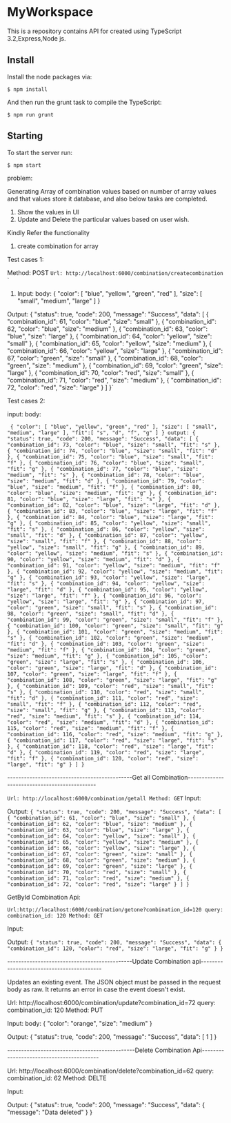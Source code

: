 # MyWorkspace

This is a repository contains API for created using TypeScript 3.2,Express,Node js.

## Install

Install the node packages via:

`$ npm install`

And then run the grunt task to compile the TypeScript:

`$ npm run grunt`

## Starting

To start the server run:

`$ npm start`


problem:

Generating Array of combination values based on number of array values and that values store it database, and also below tasks are completed.

1. Show the values in UI
2. Update and Delete the particular values based on user wish.

Kindly Refer the functionality

1. create combination for array

Test cases 1:

Method: POST
`Url: http://localhost:6000/combination/createcombination`
`
1. Input:
body:
{
    "color": [
        "blue",
        "yellow",
        "green",
        "red"
    ],
    "size": [
        "small",
        "medium",
        "large"
    ]
}

Output:
    {
    "status": true,
    "code": 200,
    "message": "Success",
    "data": [
        {
            "combination_id": 61,
            "color": "blue",
            "size": "small"
        },
        {
            "combination_id": 62,
            "color": "blue",
            "size": "medium"
        },
        {
            "combination_id": 63,
            "color": "blue",
            "size": "large"
        },
        {
            "combination_id": 64,
            "color": "yellow",
            "size": "small"
        },
        {
            "combination_id": 65,
            "color": "yellow",
            "size": "medium"
        },
        {
            "combination_id": 66,
            "color": "yellow",
            "size": "large"
        },
        {
            "combination_id": 67,
            "color": "green",
            "size": "small"
        },
        {
            "combination_id": 68,
            "color": "green",
            "size": "medium"
        },
        {
            "combination_id": 69,
            "color": "green",
            "size": "large"
        },
        {
            "combination_id": 70,
            "color": "red",
            "size": "small"
        },
        {
            "combination_id": 71,
            "color": "red",
            "size": "medium"
        },
        {
            "combination_id": 72,
            "color": "red",
            "size": "large"
        }
    ]
}`

Test cases 2:

input:
body:

   ` {
    "color": [
        "blue",
        "yellow",
        "green",
        "red"
    ],
    "size": [
        "small",
        "medium",
        "large"
    ],
    "fit":[
         "s",
        "d",
        "f",
        "g"
    ]
}
  output:
    {
    "status": true,
    "code": 200,
    "message": "Success",
    "data": [
        {
            "combination_id": 73,
            "color": "blue",
            "size": "small",
            "fit": "s"
        },
        {
            "combination_id": 74,
            "color": "blue",
            "size": "small",
            "fit": "d"
        },
        {
            "combination_id": 75,
            "color": "blue",
            "size": "small",
            "fit": "f"
        },
        {
            "combination_id": 76,
            "color": "blue",
            "size": "small",
            "fit": "g"
        },
        {
            "combination_id": 77,
            "color": "blue",
            "size": "medium",
            "fit": "s"
        },
        {
            "combination_id": 78,
            "color": "blue",
            "size": "medium",
            "fit": "d"
        },
        {
            "combination_id": 79,
            "color": "blue",
            "size": "medium",
            "fit": "f"
        },
        {
            "combination_id": 80,
            "color": "blue",
            "size": "medium",
            "fit": "g"
        },
        {
            "combination_id": 81,
            "color": "blue",
            "size": "large",
            "fit": "s"
        },
        {
            "combination_id": 82,
            "color": "blue",
            "size": "large",
            "fit": "d"
        },
        {
            "combination_id": 83,
            "color": "blue",
            "size": "large",
            "fit": "f"
        },
        {
            "combination_id": 84,
            "color": "blue",
            "size": "large",
            "fit": "g"
        },
        {
            "combination_id": 85,
            "color": "yellow",
            "size": "small",
            "fit": "s"
        },
        {
            "combination_id": 86,
            "color": "yellow",
            "size": "small",
            "fit": "d"
        },
        {
            "combination_id": 87,
            "color": "yellow",
            "size": "small",
            "fit": "f"
        },
        {
            "combination_id": 88,
            "color": "yellow",
            "size": "small",
            "fit": "g"
        },
        {
            "combination_id": 89,
            "color": "yellow",
            "size": "medium",
            "fit": "s"
        },
        {
            "combination_id": 90,
            "color": "yellow",
            "size": "medium",
            "fit": "d"
        },
        {
            "combination_id": 91,
            "color": "yellow",
            "size": "medium",
            "fit": "f"
        },
        {
            "combination_id": 92,
            "color": "yellow",
            "size": "medium",
            "fit": "g"
        },
        {
            "combination_id": 93,
            "color": "yellow",
            "size": "large",
            "fit": "s"
        },
        {
            "combination_id": 94,
            "color": "yellow",
            "size": "large",
            "fit": "d"
        },
        {
            "combination_id": 95,
            "color": "yellow",
            "size": "large",
            "fit": "f"
        },
        {
            "combination_id": 96,
            "color": "yellow",
            "size": "large",
            "fit": "g"
        },
        {
            "combination_id": 97,
            "color": "green",
            "size": "small",
            "fit": "s"
        },
        {
            "combination_id": 98,
            "color": "green",
            "size": "small",
            "fit": "d"
        },
        {
            "combination_id": 99,
            "color": "green",
            "size": "small",
            "fit": "f"
        },
        {
            "combination_id": 100,
            "color": "green",
            "size": "small",
            "fit": "g"
        },
        {
            "combination_id": 101,
            "color": "green",
            "size": "medium",
            "fit": "s"
        },
        {
            "combination_id": 102,
            "color": "green",
            "size": "medium",
            "fit": "d"
        },
        {
            "combination_id": 103,
            "color": "green",
            "size": "medium",
            "fit": "f"
        },
        {
            "combination_id": 104,
            "color": "green",
            "size": "medium",
            "fit": "g"
        },
        {
            "combination_id": 105,
            "color": "green",
            "size": "large",
            "fit": "s"
        },
        {
            "combination_id": 106,
            "color": "green",
            "size": "large",
            "fit": "d"
        },
        {
            "combination_id": 107,
            "color": "green",
            "size": "large",
            "fit": "f"
        },
        {
            "combination_id": 108,
            "color": "green",
            "size": "large",
            "fit": "g"
        },
        {
            "combination_id": 109,
            "color": "red",
            "size": "small",
            "fit": "s"
        },
        {
            "combination_id": 110,
            "color": "red",
            "size": "small",
            "fit": "d"
        },
        {
            "combination_id": 111,
            "color": "red",
            "size": "small",
            "fit": "f"
        },
        {
            "combination_id": 112,
            "color": "red",
            "size": "small",
            "fit": "g"
        },
        {
            "combination_id": 113,
            "color": "red",
            "size": "medium",
            "fit": "s"
        },
        {
            "combination_id": 114,
            "color": "red",
            "size": "medium",
            "fit": "d"
        },
        {
            "combination_id": 115,
            "color": "red",
            "size": "medium",
            "fit": "f"
        },
        {
            "combination_id": 116,
            "color": "red",
            "size": "medium",
            "fit": "g"
        },
        {
            "combination_id": 117,
            "color": "red",
            "size": "large",
            "fit": "s"
        },
        {
            "combination_id": 118,
            "color": "red",
            "size": "large",
            "fit": "d"
        },
        {
            "combination_id": 119,
            "color": "red",
            "size": "large",
            "fit": "f"
        },
        {
            "combination_id": 120,
            "color": "red",
            "size": "large",
            "fit": "g"
        }
    ]
}`


---------------------------------------------Get all Combination---------------------------------------------

   ` Url: http://localhost:6000/combination/getall
    Method: GET
`
Input:

Output:
`{
    "status": true,
    "code": 200,
    "message": "Success",
    "data": [
        {
            "combination_id": 61,
            "color": "blue",
            "size": "small"
        },
        {
            "combination_id": 62,
            "color": "blue",
            "size": "medium"
        },
        {
            "combination_id": 63,
            "color": "blue",
            "size": "large"
        },
        {
            "combination_id": 64,
            "color": "yellow",
            "size": "small"
        },
        {
            "combination_id": 65,
            "color": "yellow",
            "size": "medium"
        },
        {
            "combination_id": 66,
            "color": "yellow",
            "size": "large"
        },
        {
            "combination_id": 67,
            "color": "green",
            "size": "small"
        },
        {
            "combination_id": 68,
            "color": "green",
            "size": "medium"
        },
        {
            "combination_id": 69,
            "color": "green",
            "size": "large"
        },
        {
            "combination_id": 70,
            "color": "red",
            "size": "small"
        },
        {
            "combination_id": 71,
            "color": "red",
            "size": "medium"
        },
        {
            "combination_id": 72,
            "color": "red",
            "size": "large"
        }
    ]
}`

GetById Combination Api:

`Url:http://localhost:6000/combination/getone?combination_id=120
query: 
  combination_id: 120
Method: GET`

Input:

Output: 
`{
    "status": true,
    "code": 200,
    "message": "Success",
    "data": {
        "combination_id": 120,
        "color": "red",
        "size": "large",
        "fit": "g"
    }
}`

---------------------------------------------Update Combination api------------------------------------------

Updates an existing event. The JSON object must be passed in the request body as raw. It returns an error in case the event doesn't exist.

Url: http://localhost:6000/combination/update?combination_id=72
query: 
  combination_id: 120
Method: PUT

Input: 
body:
 {
    "color": "orange",
    "size": "medium"
}

Output:
{
    "status": true,
    "code": 200,
    "message": "Success",
    "data": [
        1
    ]
}

----------------------------------------------Delete Combination Api-----------------------------------------


Url: http://localhost:6000/combination/delete?combination_id=62
query: 
  combination_id: 62
Method: DELTE

Input: 

Output:
{
    "status": true,
    "code": 200,
    "message": "Success",
    "data": {
        "message": "Data deleted"
    }
}